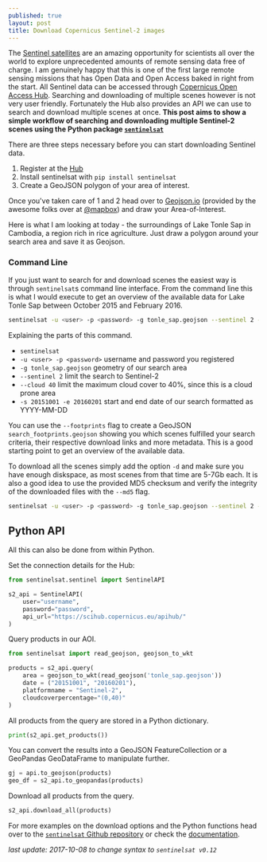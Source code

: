 ```yaml
---
published: true
layout: post
title: Download Copernicus Sentinel-2 images
---
```

The [Sentinel satellites](http://www.esa.int/Our_Activities/Observing_the_Earth/Copernicus/Overview4) are an amazing opportunity for scientists all over the world to explore unprecedented amounts of remote sensing data free of charge. I am genuinely happy that this is one of the first large remote sensing missions that has Open Data and Open Access baked in right from the start. All Sentinel data can be accessed through [Copernicus Open Access Hub](https://scihub.copernicus.eu). Searching and downloading of multiple scenes however is not very user friendly. Fortunately the Hub also provides an API we can use to search and download multiple scenes at once. **This post aims to show a simple workflow of searching and downloading multiple Sentinel-2 scenes using the Python package [`sentinelsat`](https://github.com/sentinelsat/sentinelsat)**

There are three steps necessary before you can start downloading Sentinel data.

1. Register at the [Hub](https://scihub.copernicus.eu)
2. Install sentinelsat with `pip install sentinelsat`
3. Create a GeoJSON polygon of your area of interest.

Once you've taken care of 1 and 2 head over to [Geojson.io](http://geojson.io/) (provided by the awesome folks over at [@mapbox](https://twitter.com/mapbox)) and draw your Area-of-Interest.

Here is what I am looking at today - the surroundings of Lake Tonle Sap in Cambodia, a region rich in rice agriculture. Just draw a polygon around your search area and save it as Geojson.

<script src="https://embed.github.com/view/geojson/fernerkundung/fernerkundung.github.io/master/media/tonle_sap.geojson"></script>

### Command Line

If you just want to search for and download scenes the easiest way is through `sentinelsat`s command line interface. From the command line this is what I would execute to get an overview of the available data for Lake Tonle Sap between October 2015 and February 2016.

```bash
sentinelsat -u <user> -p <password> -g tonle_sap.geojson --sentinel 2 --cloud 40 -s 20151001 -e 20160201
```

Explaining the parts of this command.

- `sentinelsat`
- `-u <user> -p <password>` username and password you registered
- `-g tonle_sap.geojson` geometry of our search area
- `--sentinel 2` limit the search to Sentinel-2
- `--cloud 40` limit the maximum cloud cover to 40%, since this is a cloud prone area
- `-s 20151001 -e 20160201` start and end date of our search formatted as YYYY-MM-DD

You can use the  `--footprints` flag to create a GeoJSON `search_footprints.geojson` showing you which scenes fulfilled your search criteria, their respective download links and more metadata. This is a good starting point to get an overview of the available data.

<script src="https://embed.github.com/view/geojson/fernerkundung/fernerkundung.github.io/master/media/search_footprints_tonle_sap.geojson"></script>

To download all the scenes simply add the option `-d` and make sure you have enough diskspace, as most scenes from that time are 5-7Gb each. It is also a good idea to use the provided MD5 checksum and verify the integrity of the downloaded files with the `--md5` flag.

```bash
sentinelsat -u <user> -p <password> -g tonle_sap.geojson --sentinel 2 --cloud 40 -s 20151001 -e 20160201
```

## Python API
All this can also be done from within Python.

Set the connection details for the Hub:

```python
from sentinelsat.sentinel import SentinelAPI

s2_api = SentinelAPI(
    user="username",
    password="password",
    api_url="https://scihub.copernicus.eu/apihub/"
)
```

Query products in our AOI.

```python
from sentinelsat import read_geojson, geojson_to_wkt

products = s2_api.query(
    area = geojson_to_wkt(read_geojson('tonle_sap.geojson'))
    date = ("20151001", "20160201"),
    platformname = "Sentinel-2",
    cloudcoverpercentage="(0,40)"
)
```

All products from the query are stored in a Python dictionary.

```python
print(s2_api.get_products())
```

You can convert the results into a GeoJSON FeatureCollection or a GeoPandas GeoDataFrame to manipulate further.

```python
gj = api.to_geojson(products)
geo_df = s2_api.to_geopandas(products)
```

Download all products from the query.

```python
s2_api.download_all(products)
```

For more examples on the download options and the Python functions head over to the [`sentinelsat` Github repository](https://github.com/sentinelsat/sentinelsat) or check the [documentation](https://sentinelsat.readthedocs.io).

*last update: 2017-10-08 to change syntax to `sentinelsat v0.12`*
